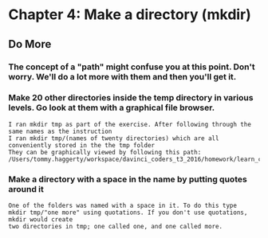 
# Chapter 4: Make a directory (mkdir)

## Do More

### The concept of a "path" might confuse you at this point. Don't worry. We'll do a lot more with them and then you'll get it.

### Make 20 other directories inside the temp directory in various levels. Go look at them with a graphical file browser.

    I ran mkdir tmp as part of the exercise. After following through the same names as the instruction
    I ran mkdir tmp/(names of twenty directories) which are all conveniently stored in the the tmp folder
    They can be graphically viewed by following this path:
    /Users/tommy.haggerty/workspace/davinci_coders_t3_2016/homework/learn_command_line_exercises
    

### Make a directory with a space in the name by putting quotes around it

    One of the folders was named with a space in it. To do this type
    mkdir tmp/"one more" using quotations. If you don't use quotations, mkdir would create
    two directories in tmp; one called one, and one called more. 



